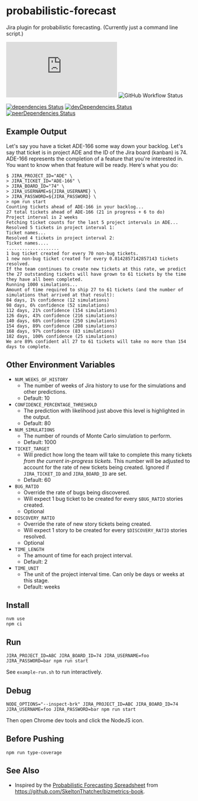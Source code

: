 # probabilistic-forecast

Jira plugin for probabilistic forecasting. (Currently just a command line script.)

[![Type Coverage](https://img.shields.io/badge/dynamic/json.svg?label=type-coverage&prefix=%E2%89%A5&suffix=%&query=$.typeCoverage.atLeast&uri=https%3A%2F%2Fraw.githubusercontent.com%2Fagiledigital-labs%2Fprobabilistic-forecast%2Fmaster%2Fpackage.json)](https://github.com/plantain-00/type-coverage)
![GitHub Workflow Status](https://img.shields.io/github/workflow/status/agiledigital-labs/probabilistic-forecast/Node.js%20CI)

[![dependencies Status](https://david-dm.org/agiledigital-labs/probabilistic-forecast/status.svg)](https://david-dm.org/agiledigital-labs/probabilistic-forecast)
[![devDependencies Status](https://david-dm.org/agiledigital-labs/probabilistic-forecast/dev-status.svg)](https://david-dm.org/agiledigital-labs/probabilistic-forecast?type=dev)
[![peerDependencies Status](https://david-dm.org/agiledigital-labs/probabilistic-forecast/peer-status.svg)](https://david-dm.org/agiledigital-labs/probabilistic-forecast?type=peer)

## Example Output

Let's say you have a ticket ADE-166 some way down your backlog. Let's say that ticket is in project ADE and the ID of the Jira board (kanban) is 74. ADE-166 represents the completion of a feature that you're interested in. You want to know when that feature will be ready. Here's what you do:

```
$ JIRA_PROJECT_ID="ADE" \
> JIRA_TICKET_ID="ADE-166" \
> JIRA_BOARD_ID="74" \
> JIRA_USERNAME=${JIRA_USERNAME} \
> JIRA_PASSWORD=${JIRA_PASSWORD} \
> npm run start
Counting tickets ahead of ADE-166 in your backlog...
27 total tickets ahead of ADE-166 (21 in progress + 6 to do)
Project interval is 2 weeks
Fetching ticket counts for the last 5 project intervals in ADE...
Resolved 5 tickets in project interval 1:
Ticket names...
Resolved 4 tickets in project interval 2:
Ticket names....
....................
1 bug ticket created for every 70 non-bug tickets.
1 new non-bug ticket created for every 0.8142857142857143 tickets resolved.
If the team continues to create new tickets at this rate, we predict the 27 outstanding tickets will have grown to 61 tickets by the time they have all been completed.
Running 1000 simulations...
Amount of time required to ship 27 to 61 tickets (and the number of simulations that arrived at that result):
84 days, 1% confidence (12 simulations)
98 days, 6% confidence (52 simulations)
112 days, 21% confidence (154 simulations)
126 days, 43% confidence (216 simulations)
140 days, 68% confidence (250 simulations)
154 days, 89% confidence (208 simulations)
168 days, 97% confidence (83 simulations)
182 days, 100% confidence (25 simulations)
We are 89% confident all 27 to 61 tickets will take no more than 154 days to complete.
```

## Other Environment Variables

- `NUM_WEEKS_OF_HISTORY`
  - The number of weeks of Jira history to use for the simulations and other
    predictions.
  - Default: 10
- `CONFIDENCE_PERCENTAGE_THRESHOLD`
  - The prediction with likelihood just above this level is highlighted in the output.
  - Default: 80
- `NUM_SIMULATIONS`
  - The number of rounds of Monte Carlo simulation to perform.
  - Default: 1000
- `TICKET_TARGET`
  - Will predict how long the team will take to complete this many tickets _from the current
    in-progress tickets_. This number will be adjusted to account for the rate of new tickets
    being created. Ignored if `JIRA_TICKET_ID` and `JIRA_BOARD_ID` are set.
  - Default: 60
- `BUG_RATIO`
  - Override the rate of bugs being discovered.
  - Will expect 1 bug ticket to be created for every `$BUG_RATIO` stories created.
  - Optional
- `DISCOVERY_RATIO`
  - Override the rate of new story tickets being created.
  - Will expect 1 story to be created for every `$DISCOVERY_RATIO` stories resolved.
  - Optional
- `TIME_LENGTH`
  - The amount of time for each project interval.
  - Default: 2
- `TIME_UNIT`
  - The unit of the project interval time. Can only be days or weeks at this stage.
  - Default: weeks

## Install

```
nvm use
npm ci
```

## Run

```
JIRA_PROJECT_ID=ABC JIRA_BOARD_ID=74 JIRA_USERNAME=foo JIRA_PASSWORD=bar npm run start
```

See `example-run.sh` to run interactively.

## Debug

```
NODE_OPTIONS="--inspect-brk" JIRA_PROJECT_ID=ABC JIRA_BOARD_ID=74 JIRA_USERNAME=foo JIRA_PASSWORD=bar npm run start
```

Then open Chrome dev tools and click the NodeJS icon.

## Before Pushing

```
npm run type-coverage
```

## See Also

- Inspired by the [Probabilistic Forecasting
  Spreadsheet](https://docs.google.com/spreadsheets/d/1L-BHVNIAFprYT0auzoBxvR3wI9JQS8wxVHG9XrDR1uQ)
  from <https://github.com/SkeltonThatcher/bizmetrics-book>.
